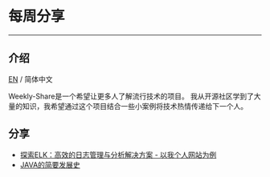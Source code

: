 # 每周分享

---

## 介绍

[EN](./README.md) / 简体中文

Weekly-Share是一个希望让更多人了解流行技术的项目。 我从开源社区学到了大量的知识，我希望通过这个项目结合一些小案例将技术热情传递给下一个人。

## 分享

- [探索ELK：高效的日志管理与分析解决方案 - 以我个人网站为例](./share-1/ELK-CN.md)
- [JAVA的简要发展史](./share-2/Java-CN.md)